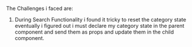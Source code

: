 The Challenges i faced are: 

1. During Search Functionality i found it tricky to reset the category state eventually  i figured out i must declare my category state in the parent component and send them as props and update them in the child component.
